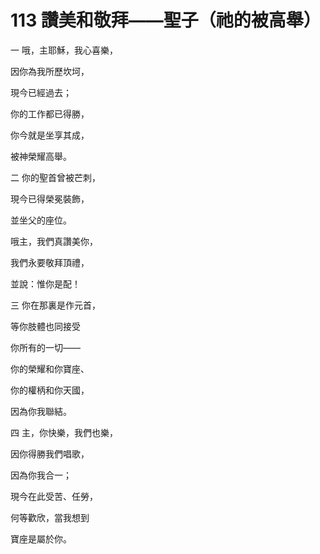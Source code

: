 # 113 讚美和敬拜——聖子（祂的被高舉）

一 哦，主耶穌，我心喜樂，

因你為我所歷坎坷，

現今已經過去；

你的工作都已得勝，

你今就是坐享其成，

被神榮耀高舉。

二 你的聖首曾被芒刺，

現今已得榮冕裝飾，

並坐父的座位。

哦主，我們真讚美你，

我們永要敬拜頂禮，

並說：惟你是配！

三 你在那裏是作元首，

等你肢體也同接受

你所有的一切——

你的榮耀和你寶座、

你的權柄和你天國，

因為你我聯結。

四 主，你快樂，我們也樂，

因你得勝我們唱歌，

因為你我合一；

現今在此受苦、任勞，

何等歡欣，當我想到

寶座是屬於你。

